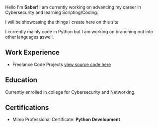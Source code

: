 Hello I'm **Saber**! I am currently working on advancing my career in Cybersecurity and learning Scripting/Coding.

I will be showcasing the things I create here on this site 

I currently mainly code in Python but I am working on branching out into other languages aswell.

## Work Experience
- Freelance Code Projects
  [view source code here](https://github.com/Unknown-Saber)

## Education
Currently enrolled in college for Cybersecurity and Networking.

## Certifications
- Mimo Professional Certificate: __Python Development__
<!--
Here are some ideas to get you started:

- 🔭 I’m currently working on ...
- 🌱 I’m currently learning ...
- 👯 I’m looking to collaborate on ...
- 🤔 I’m looking for help with ...
- 💬 Ask me about ...
- 📫 How to reach me: ...
- 😄 Pronouns: ...
- ⚡ Fun fact: ...
-->
